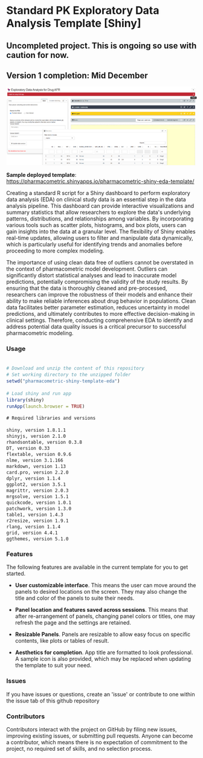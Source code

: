 # Standard PK Exploratory Data Analysis Template [Shiny]

## Uncompleted project. This is ongoing so use with caution for now.
## Version 1 completion: Mid December

<img src="www/preview3.png">


__Sample deployed template__: https://pharmacometric.shinyapps.io/pharmacometric-shiny-eda-template/

Creating a standard R script for a Shiny dashboard to perform exploratory data analysis (EDA) on clinical study data is an essential step in the data analysis pipeline. This dashboard can provide interactive visualizations and summary statistics that allow researchers to explore the data's underlying patterns, distributions, and relationships among variables. By incorporating various tools such as scatter plots, histograms, and box plots, users can gain insights into the data at a granular level. The flexibility of Shiny enables real-time updates, allowing users to filter and manipulate data dynamically, which is particularly useful for identifying trends and anomalies before proceeding to more complex modeling.

The importance of using clean data free of outliers cannot be overstated in the context of pharmacometric model development. Outliers can significantly distort statistical analyses and lead to inaccurate model predictions, potentially compromising the validity of the study results. By ensuring that the data is thoroughly cleaned and pre-processed, researchers can improve the robustness of their models and enhance their ability to make reliable inferences about drug behavior in populations. Clean data facilitates better parameter estimation, reduces uncertainty in model predictions, and ultimately contributes to more effective decision-making in clinical settings. Therefore, conducting comprehensive EDA to identify and address potential data quality issues is a critical precursor to successful pharmacometric modeling.

### Usage 
```r

# Download and unzip the content of this repository
# Set working directory to the unzipped folder
setwd("pharmacometric-shiny-template-eda")

# Load shiny and run app
library(shiny)
runApp(launch.browser = TRUE)

```


```
# Required libraries and versions

shiny, version 1.8.1.1
shinyjs, version 2.1.0
rhandsontable, version 0.3.8
DT, version 0.33
flextable, version 0.9.6
nlme, version 3.1.166
markdown, version 1.13
card.pro, version 2.2.0
dplyr, version 1.1.4
ggplot2, version 3.5.1
magrittr, version 2.0.3
mrgsolve, version 1.5.1
quickcode, version 1.0.1
patchwork, version 1.3.0
table1, version 1.4.3
r2resize, version 1.9.1
rlang, version 1.1.4
grid, version 4.4.1
ggthemes, version 5.1.0
```
### Features

The following features are available in the current template for you to get started.

 - __User customizable interface__. This means the user can move around the panels to desired locations on the screen. They may also change the title and color of the panels to suite their needs. 
 - __Panel location and features saved across sessions__. This means that after re-arrangement of panels, changing panel colors or titles, one may refresh the page and the settings are retained.
 - __Resizable Panels__. Panels are resizable to allow easy focus on specific contents, like plots or tables of result.

 - __Aesthetics for completion__. App title are formatted to look professional. A sample icon is also provided, which may be replaced when updating the template to suit your need.
 
 
 
### Issues

If you have issues or questions, create an 'issue' or contribute to one within the issue tab of this github repository


### Contributors

Contributors interact with the project on GitHub by filing new issues, improving existing issues, or submitting pull requests. Anyone can become a contributor, which means there is no expectation of commitment to the project, no required set of skills, and no selection process.
